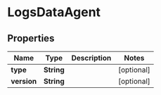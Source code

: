 

# LogsDataAgent


## Properties

| Name | Type | Description | Notes |
|------------ | ------------- | ------------- | -------------|
|**type** | **String** |  |  [optional] |
|**version** | **String** |  |  [optional] |



